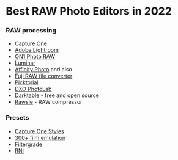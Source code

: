 # Best RAW Photo Editors in 2022

### RAW processing
* [Capture One](https://www.captureone.com/en/)
* [Adobe Lightroom](https://lightroom.adobe.com/)
* [ON1 Photo RAW](https://www.on1.com/)
* [Luminar](https://skylum.com/luminar)
* [Affinity Photo](https://affinity.serif.com/en-us/photo/)
and also
* [Fuji RAW file converter](http://www.fujifilm.com/support/digital_cameras/software/myfinepix_studio/rfc/)
* [Picktorial](https://www.picktorial.com/)
* [DXO PhotoLab](https://www.dxo.com/dxo-photolab/)
* [Darktable](https://www.darktable.org/) - free and open source
* [Rawsie](https://rawsie.co/) - RAW compressor
### Presets
* [Capture One Styles](https://www.captureone.com/en/products-plans/styles)
* [300+ film emulation](https://www.presetpro.com/product/film-emulation-capture-one/)
* [Filtergrade](https://filtergrade.com/product-category/capture-one-styles/)
* [RNI](https://reallyniceimages.com/store.html)